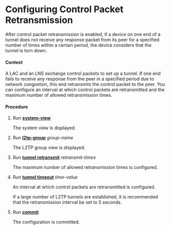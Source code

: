 Configuring Control Packet Retransmission
=========================================

After control packet retransmission is enabled, if a device on one end of a tunnel does not receive any response packet from its peer for a specified number of times within a certain period, the device considers that the tunnel is torn down.

#### Context

A LAC and an LNS exchange control packets to set up a tunnel. If one end fails to receive any response from the peer in a specified period due to network congestion, this end retransmits the control packet to the peer. You can configure an interval at which control packets are retransmitted and the maximum number of allowed retransmission times.


#### Procedure

1. Run [**system-view**](cmdqueryname=system-view)
   
   
   
   The system view is displayed.
2. Run [**l2tp-group**](cmdqueryname=l2tp-group) *group-name*
   
   
   
   The L2TP group view is displayed.
3. Run [**tunnel retransmit**](cmdqueryname=tunnel+retransmit) *retransmit-times*
   
   
   
   The maximum number of allowed retransmission times is configured.
4. Run [**tunnel timeout**](cmdqueryname=tunnel+timeout) *time-value*
   
   
   
   An interval at which control packets are retransmitted is configured.
   
   If a large number of L2TP tunnels are established, it is recommended that the retransmission interval be set to 5 seconds.
5. Run [**commit**](cmdqueryname=commit)
   
   
   
   The configuration is committed.